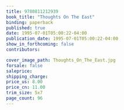 ```yaml
---
title: 9780811212939
book_title: "Thoughts On The East"
binding: paperback
published: true
date: 1995-07-01T05:00:22-04:00
publication_date: 1995-07-01T05:00:22-04:00
show_in_forthcoming: false
contributors:

cover_image_path: Thoughts_On_The_East.jpg
forsale: false
saleprice:
shipping_charge:
price_us: 8.00
price_cn: 11.00
trim_size: 5x7
page_count: 96
---
```


